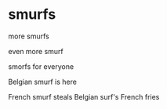 # smurfs

more smurfs

even more smurf

smorfs for everyone

Belgian smurf is here

French smurf steals Belgian surf's French fries
